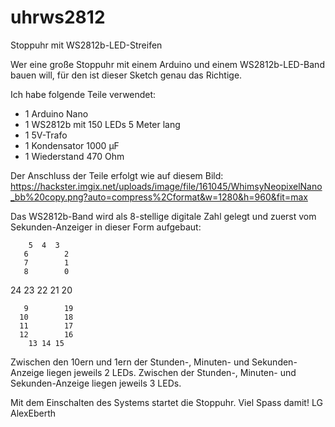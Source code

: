 # uhrws2812
Stoppuhr mit WS2812b-LED-Streifen

Wer eine große Stoppuhr mit einem Arduino und einem WS2812b-LED-Band bauen will, für den ist dieser Sketch genau das Richtige.

Ich habe folgende Teile verwendet:
- 1 Arduino Nano
- 1 WS2812b mit 150 LEDs 5 Meter lang
- 1 5V-Trafo
- 1 Kondensator 1000 µF
- 1 Wiederstand 470 Ohm
  
Der Anschluss der Teile erfolgt wie auf diesem Bild: https://hackster.imgix.net/uploads/image/file/161045/WhimsyNeopixelNano_bb%20copy.png?auto=compress%2Cformat&w=1280&h=960&fit=max

Das WS2812b-Band wird als 8-stellige digitale Zahl gelegt und zuerst vom Sekunden-Anzeiger in dieser Form aufgebaut:


        5  4  3 
       6        2
       7        1
       8        0
     
24 23 22 21 20

       9        19
      10        18
      11        17
      12        16
        13 14 15
      
      
      
Zwischen den 10ern und 1ern der Stunden-, Minuten- und Sekunden-Anzeige liegen jeweils 2 LEDs.
Zwischen der Stunden-, Minuten- und Sekunden-Anzeige liegen jeweils 3 LEDs.

Mit dem Einschalten des Systems startet die Stoppuhr.
Viel Spass damit!
LG AlexEberth
